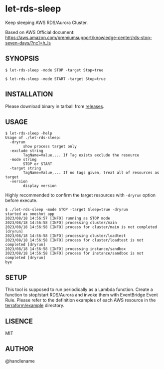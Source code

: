 # let-rds-sleep

Keep sleeping AWS RDS/Aurora Cluster.

Based on AWS Official document: https://aws.amazon.com/premiumsupport/knowledge-center/rds-stop-seven-days/?nc1=h_ls

## SYNOPSIS

```console
$ let-rds-sleep -mode STOP -target Stop=true
```

```console
$ let-rds-sleep -mode START -target Stop=true
```

## INSTALLATION

Please download binary in tarball from [releases](https://github.com/handlename/let-rds-sleep/releases).

## USAGE

```console
$ let-rds-sleep -help
Usage of ./let-rds-sleep:
  -dryrun
    	show process target only
  -exclude string
    	TagName=Value,... If Tag exists exclude the resource
  -mode string
    	STOP or START
  -target string
    	TagName=Value,... If no tags given, treat all of resources as target
  -version
    	display version
```

Highly recommended to confirm the target resources with `-dryrun` option before execute.

```console
$ ./let-rds-sleep -mode STOP -target Sleep=true -dryrun
started as oneshot app
2023/08/18 14:56:57 [INFO] running as STOP mode
2023/08/18 14:56:58 [INFO] processing cluster/main
2023/08/18 14:56:58 [INFO] process for cluster/main is not completed [dryrun]
2023/08/18 14:56:58 [INFO] processing cluster/loadtest
2023/08/18 14:56:58 [INFO] process for cluster/loadtest is not completed [dryrun]
2023/08/18 14:56:58 [INFO] processing instance/sandbox
2023/08/18 14:56:58 [INFO] process for instance/sandbox is not completed [dryrun]
bye
```

## SETUP

This tool is supposed to run periodically as a Lambda function.
Create a function to stop/start RDS/Aurora and invoke them with EventBridge Event Rule.
Please refer to the definition examples of each AWS resource in the [terraform/example](https://github.com/handlename/let-rds-sleep/tree/main/terraform/example) directory.

## LISENCE

MIT

## AUTHOR

@handlename
